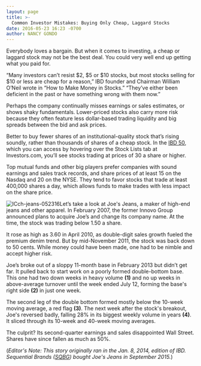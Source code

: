 ```yaml
---
layout: page
title: >-
  Common Investor Mistakes: Buying Only Cheap, Laggard Stocks
date: 2016-05-23 16:23 -0700
author: NANCY GONDO
---
```





Everybody loves a bargain. But when it comes to investing, a cheap or laggard stock may not be the best deal. You could very well end up getting what you paid for.


“Many investors can’t resist \$2, \$5 or \$10 stocks, but most stocks selling for \$10 or less are cheap for a reason,” IBD founder and Chairman William O’Neil wrote in “How to Make Money in Stocks.” “They’ve either been deficient in the past or have something wrong with them now.”


Perhaps the company continually misses earnings or sales estimates, or shows shaky fundamentals. Lower-priced stocks also carry more risk because they often feature less dollar-based trading liquidity and big spreads between the bid and ask prices.


Better to buy fewer shares of an institutional-quality stock that’s rising soundly, rather than thousands of shares of a cheap stock. In the [IBD 50](http://research.investors.com/stock-lists/ibd-50/), which you can access by hovering over the Stock Lists tab at Investors.com, you’ll see stocks trading at prices of 30 a share or higher.


Top mutual funds and other big players prefer companies with sound earnings and sales track records, and share prices of at least 15 on the Nasdaq and 20 on the NYSE. They tend to favor stocks that trade at least 400,000 shares a day, which allows funds to make trades with less impact on the share price.


![ICch-jeans-052316](https://www.investors.com/wp-content/uploads/2016/05/ICch-jeans-052316-300x166.jpg)Let’s take a look at Joe's Jeans, a maker of high-end jeans and other apparel. In February 2007, the former Innovo Group announced plans to acquire Joe’s and change its company name. At the time, the stock was trading below 1.50 a share.


It rose as high as 3.60 in April 2010, as double-digit sales growth fueled the premium denim trend. But by mid-November 2011, the stock was back down to 50 cents. While money could have been made, one had to be nimble and accept higher risk.


Joe’s broke out of a sloppy 11-month base in February 2013 but didn’t get far. It pulled back to start work on a poorly formed double-bottom base. This one had two down weeks in heavy volume **(1)** and no up weeks in above-average turnover until the week ended July 12, forming the base's right side **(2)** in just one week.


The second leg of the double bottom formed mostly below the 10-week moving average, a red flag **(3)**. The next week after the stock's breakout, Joe's reversed badly, falling 28% in its biggest weekly volume in years **(4)**. It sliced through its 10-week and 40-week moving averages.


The culprit? Its second-quarter earnings and sales disappointed Wall Street. Shares have since fallen as much as 50%.


(*Editor's Note: This story originally ran in the Jan. 8, 2014, edition of IBD. Sequential Brands ([SQBG](https://research.investors.com/quote.aspx?symbol=SQBG)) bought Joe's Jeans in September 2015.*)





